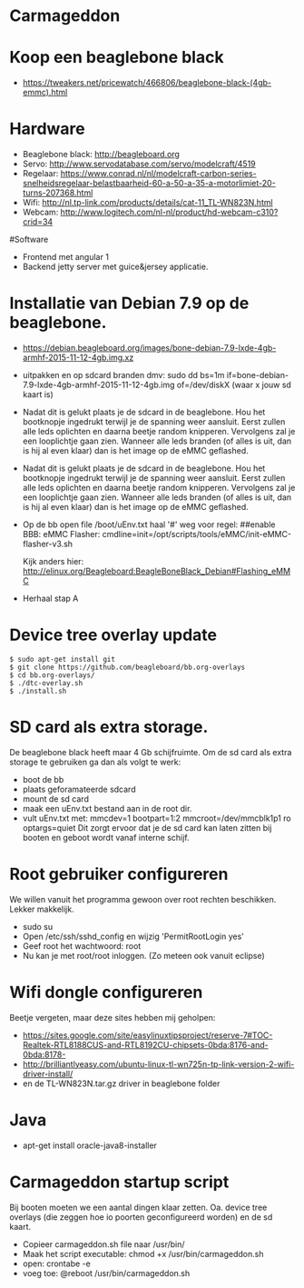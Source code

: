 # Carmageddon

# Koop een beaglebone black
- https://tweakers.net/pricewatch/466806/beaglebone-black-(4gb-emmc).html

# Hardware
- Beaglebone black: http://beagleboard.org
- Servo: http://www.servodatabase.com/servo/modelcraft/4519
- Regelaar: https://www.conrad.nl/nl/modelcraft-carbon-series-snelheidsregelaar-belastbaarheid-60-a-50-a-35-a-motorlimiet-20-turns-207368.html
- Wifi: http://nl.tp-link.com/products/details/cat-11_TL-WN823N.html
- Webcam: http://www.logitech.com/nl-nl/product/hd-webcam-c310?crid=34

#Software
- Frontend met angular 1
- Backend jetty server met guice&jersey applicatie.

# Installatie van Debian 7.9 op de beaglebone.
- https://debian.beagleboard.org/images/bone-debian-7.9-lxde-4gb-armhf-2015-11-12-4gb.img.xz
- uitpakken en op sdcard branden dmv: sudo dd bs=1m if=bone-debian-7.9-lxde-4gb-armhf-2015-11-12-4gb.img of=/dev/diskX (waar x jouw sd kaart is)
- Nadat dit is gelukt plaats je de sdcard in de beaglebone. Hou het bootknopje ingedrukt terwijl je de spanning weer aansluit. Eerst zullen alle leds oplichten en daarna beetje random knipperen. Vervolgens zal je een looplichtje gaan zien. Wanneer alle leds branden (of alles is uit, dan is hij al even klaar) dan is het image op de eMMC geflashed.
- <A> Nadat dit is gelukt plaats je de sdcard in de beaglebone. Hou het bootknopje ingedrukt terwijl je de spanning weer aansluit. Eerst zullen alle leds oplichten en daarna beetje random knipperen. Vervolgens zal je een looplichtje gaan zien. Wanneer alle leds branden (of alles is uit, dan is hij al even klaar) dan is het image op de eMMC geflashed.
- Op de bb open file /boot/uEnv.txt haal '#' weg voor regel:
  ##enable BBB: eMMC Flasher:
  cmdline=init=/opt/scripts/tools/eMMC/init-eMMC-flasher-v3.sh

  Kijk anders hier: http://elinux.org/Beagleboard:BeagleBoneBlack_Debian#Flashing_eMMC
- Herhaal stap A


# Device tree overlay update
    $ sudo apt-get install git
    $ git clone https://github.com/beagleboard/bb.org-overlays
    $ cd bb.org-overlays/
    $ ./dtc-overlay.sh
    $ ./install.sh

# SD card als extra storage.
De beaglebone black heeft maar 4 Gb schijfruimte. Om de sd card als extra storage te gebruiken ga dan als volgt te werk:
- boot de bb
- plaats geforamateerde sdcard
- mount de sd card
- maak een uEnv.txt bestand aan in de root dir.
- vult uEnv.txt met:
mmcdev=1
bootpart=1:2
mmcroot=/dev/mmcblk1p1 ro
optargs=quiet
Dit zorgt ervoor dat je de sd card kan laten zitten bij booten en geboot wordt vanaf interne schijf.

# Root gebruiker configureren
We willen vanuit het programma gewoon over root rechten beschikken. Lekker makkelijk.
- sudo su
- Open /etc/ssh/sshd_config en wijzig 'PermitRootLogin yes'
- Geef root het wachtwoord: root
- Nu kan je met root/root inloggen. (Zo meteen ook vanuit eclipse)

# Wifi dongle configureren
Beetje vergeten, maar deze sites hebben mij geholpen:
- https://sites.google.com/site/easylinuxtipsproject/reserve-7#TOC-Realtek-RTL8188CUS-and-RTL8192CU-chipsets-0bda:8176-and-0bda:8178-
- http://brilliantlyeasy.com/ubuntu-linux-tl-wn725n-tp-link-version-2-wifi-driver-install/
- en de TL-WN823N.tar.gz driver in beaglebone folder

# Java
- apt-get install oracle-java8-installer

# Carmageddon startup script
Bij booten moeten we een aantal dingen klaar zetten. Oa. device tree overlays (die zeggen hoe io poorten geconfigureerd worden) en de sd kaart.
- Copieer carmageddon.sh file naar /usr/bin/
- Maak het script executable: chmod +x /usr/bin/carmageddon.sh
- open: crontabe -e
- voeg toe: @reboot /usr/bin/carmageddon.sh
